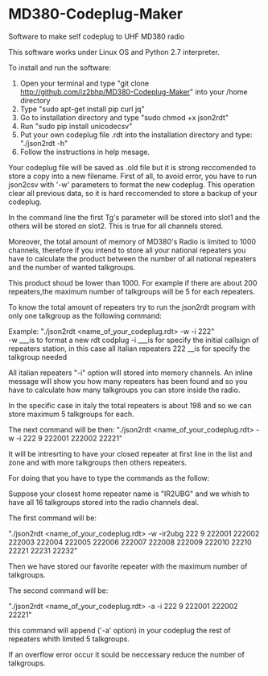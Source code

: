 # MD380-Codeplug-Maker
Software to make self codeplug to UHF MD380 radio

This software works under Linux OS and Python 2.7 interpreter.

To install and run the software:
1) Open your terminal and type "git clone http://github.com/iz2bhp/MD380-Codeplug-Maker" into your /home directory
2) Type "sudo apt-get install pip curl jq"
3) Go to installation directory and type "sudo chmod +x json2rdt"
4) Run "sudo pip install unicodecsv"
5) Put your own codeplug file .rdt into the installation directory and type: "./json2rdt -h" 
6) Follow the instructions in help mesage.  

Your codeplug file will be saved as .old file but it is strong reccomended to store a copy into a new filename.
First of all, to avoid error, you have to run json2csv with '-w' parameters to format the new codeplug. 
This operation clear all previous data, so it is hard reccomended to store a backup of your codeplug.

In the command line the first Tg's parameter will be stored into slot1 and the others will be stored on slot2.
This is true for all channels stored.

Moreover, the total amount of memory of MD380's Radio is limited to 1000 channels, therefore if you intend to store all your national repeaters you have to calculate the product between the number of all national repeaters and the number of wanted talkgroups. 

This product shoud be lower than 1000. 
For example if there are about 200 repeaters,the maximum number of talkgroups will be 5 for each repeaters.
 
To know the total amount of repeaters try to run the json2rdt program with only one talkgroup as the following command:

Example: "./json2rdt <name_of_your_codeplug.rdt> -w -i 222"  
-w ___is to format a new rdt codplug
-i ___is for specify the initial callsign of repeaters station, in this case all italian repeaters
222 __is for specify the talkgroup needed

All italian repeaters "-i" option will stored into memory channels.
An inline message will show you how many repeaters has been found and so you have to calculate how many talkgroups you can store inside the radio.

In the specific case in italy the total repeaters is about 198 and so we can store maximum 5 talkgroups for each.

The next command will be then: 
"./json2rdt <name_of_your_codeplug.rdt> -w -i 222 9 222001 222002 22221"


It will be intresrting to have your closed repeater at first line in the list and zone and with more talkgroups then others repeaters.

For doing that you have to type the commands as the follow:

Suppose your closest home repeater name is "IR2UBG" and we whish to have all 16 talkgroups stored into the radio channels deal.

The first command will be: 

"./json2rdt <name_of_your_codeplug.rdt> -w -ir2ubg 222 9 222001 222002 222003 222004 222005 222006 222007 222008 222009 222010 22210 22221 22231 22232"

Then we have stored our favorite repeater with the maximum number of talkgroups. 

The second command will be:

"./json2rdt <name_of_your_codeplug.rdt> -a -i 222 9 222001 222002 22221"

this command will append ('-a' option) in your codeplug the rest of repeaters whith limited 5 talkgroups.

If an overflow error occur it sould be neccessary reduce the number of talkgroups.  
